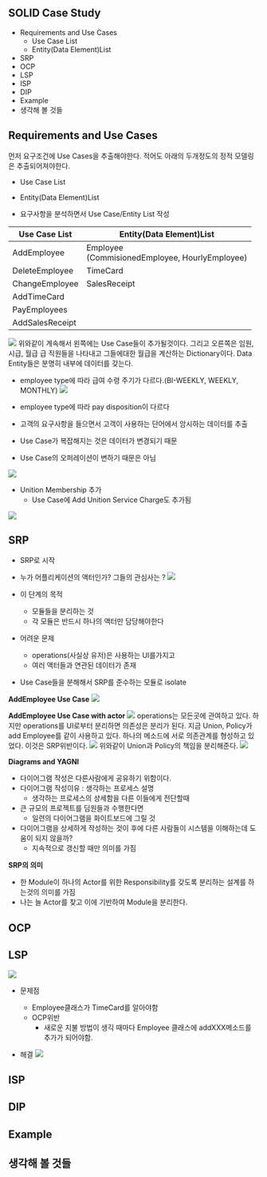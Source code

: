 ## SOLID Case Study


* Requirements and Use Cases
  * Use Case List
  * Entity(Data Element)List
* SRP
* OCP
* LSP
* ISP
* DIP
* Example
* 생각해 볼 것들

## Requirements and Use Cases
먼저 요구조건에 Use Cases을 추출해야한다.
적어도 아래의 두개정도의 정적 모델링은 추출되어져야한다.
  * Use Case List
  * Entity(Data Element)List

* 요구사항을 분석하면서 Use Case/Entity List 작성

| Use Case List   | Entity(Data Element)List                      |
| --------------- | --------------------------------------------- |
| AddEmployee     | Employee<br>(CommisionedEmployee, HourlyEmployee) |
| DeleteEmployee  | TimeCard                                      |
| ChangeEmployee  | SalesReceipt                                            |
| AddTimeCard     |                                               |
| PayEmployees    |                                               |
| AddSalesReceipt |                                               |

![](https://i.imgur.com/QQfp6XW.png)
위와같이 계속해서 왼쪽에는 Use Case들이 추가될것이다. 그리고 오른쪽은 임원, 시급, 월급 급 직원들을 나타내고 그들에대한 월급을 계산하는 Dictionary이다.
Data Entity들은 분명히 내부에 데이터를 갖는다.

* employee type에 따라 급여 수령 주기가 다르다.(BI-WEEKLY, WEEKLY, MONTHLY)
![](https://i.imgur.com/rvfDOfS.png)

* employee type에 따라 pay disposition이 다르다
* 고객의 요구사항을 들으면서 고객이 사용하는 단어에서 암시하는 데이터를 추출
* Use Case가 복잡해지는 것은 데이터가 변경되기 때문
* Use Case의 오퍼레이션이 변하기 때문은 아님

![](https://i.imgur.com/HO87EDx.png)

* Unition Membership 추가
  * Use Case에 Add Unition Service Charge도 추가됨

![](https://i.imgur.com/HKKpqpN.png)

## SRP
* SRP로 시작
* 누가 어플리케이션의 액터인가? 그들의 관심사는 ?
![](https://i.imgur.com/aVmLuQU.png)

* 이 단계의 목적
  * 모듈들을 분리하는 것
  * 각 모듈은 반드시 하나의 액터만 담당해야한다
* 어려운 문제
  * operations(사실상 유저)은 사용하는 UI를가지고
  * 여러 액터들과 연관된 데이터가 존재
* Use Case들을 분해해서 SRP를 준수하는 모듈로 isolate

**AddEmployee Use Case**
![](https://i.imgur.com/R0AqbJZ.png)

**AddEmployee Use Case with actor**
![](https://i.imgur.com/NcsJc7B.png)
operations는 모든곳에 관여하고 있다. 하지만 operations를 UI로부터 분리하면 의존성은 분리가 된다.
지금 Union, Policy가 add Employee를 같이 사용하고 있다. 하나의 메소드에 서로 의존관계를 형성하고 있었다. 이것은 SRP위반이다.
![](https://i.imgur.com/2Qs2meB.png)
위와같이 Union과 Policy의 책임을 분리해준다.
![](https://i.imgur.com/2TpNw8y.png)

**Diagrams and YAGNI**
* 다이어그램 작성은 다른사람에게 공유하기 위함이다.
* 다이어그램 작성이유 : 생각하는 프로세스 설명
  * 생각하는 프로세스의 상세함을 다른 이들에게 전단할때
* 큰 규모의 프로젝트를 딤원들과 수행한다면
  * 일련의 다이어그램을 화이트보드에 그릴 것
* 다이어그램을 상세하게 작성하는 것이 후에 다른 사람들이 시스템을 이해하는데 도움이 되지 않을까?
  * 지속적으로 갱신할 때만 의미를 가짐

**SRP의 의미**
* 한 Module이 하나의 Actor를 위한 Responsibility를 갖도록 분리하는 설계를 하는것의 의미를 가짐
* 나는 늘 Actor를 찾고 이에 기반하여 Module을 분리한다.






## OCP
## LSP
![](https://i.imgur.com/Qg69bIA.png)
* 문제점
  * Employee클래스가 TimeCard를 알아야함
  * OCP위반
    * 새로운 지불 방법이 생긱 때마다 Employee 클래스에 addXXX메소드를 추가가 되어야함.

* 해결
![](https://i.imgur.com/4aDh4ar.png)


## ISP
## DIP
## Example
## 생각해 볼 것들
